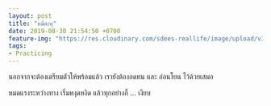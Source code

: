 ```yaml
---
layout: post
title: "หมี่ตะคุ"
date: 2019-08-30 21:54:50 +0700
feature-img: "https://res.cloudinary.com/sdees-reallife/image/upload/v1555658919/sample_feature_img.png"
tags:
- Practicing
---
```

นอกจากจะต้องเตรียมตัวให้พร้อมแล้ว เรายังต้องอดทน และ อ่อนโยน ไว้ด้วยเสมอ

<i class="fa fa-child" style="color:plum"></i>

หมดแรงระหว่างทาง เริ่มหงุดหงิด แล้วทุกอย่างก็ ... เงียบ
